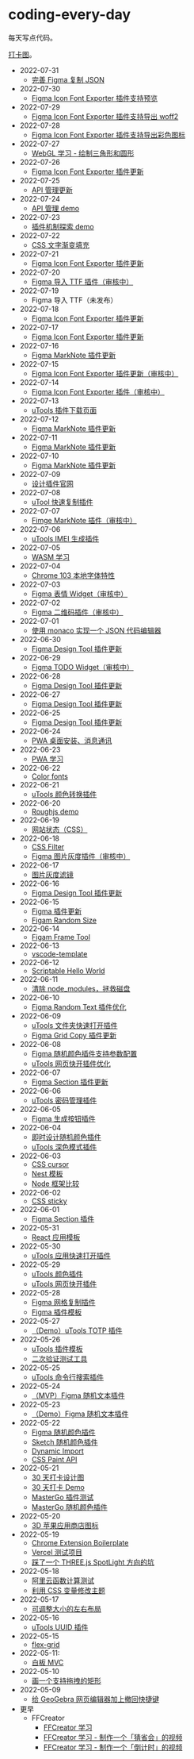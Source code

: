 # coding-every-day

每天写点代码。

[打卡图](https://vercel.yunser.com/)。

* 2022-07-31
    * [完善 Figma 复制 JSON](https://www.figma.com/community/plugin/1115253540858802652)
* 2022-07-30
    * [Figma Icon Font Exporter 插件支持预览](https://www.figma.com/community/plugin/1129455674275940478)
* 2022-07-29
    * [Figma Icon Font Exporter 插件支持导出 woff2](https://www.figma.com/community/plugin/1129455674275940478)
* 2022-07-28
    * [Figma Icon Font Exporter 插件支持导出彩色图标](https://www.figma.com/community/plugin/1129455674275940478)
* 2022-07-27
    * [WebGL 学习 - 绘制三角形和圆形](https://demos.yunser.com/webgl/trigngle.html)
* 2022-07-26
    * [Figma Icon Font Exporter 插件更新](https://www.figma.com/community/plugin/1129455674275940478)
* 2022-07-25
    * [API 管理更新](https://api-x.yunser.com/)
* 2022-07-24
    * [API 管理 demo](https://api-x.yunser.com/)
* 2022-07-23
    * [插件机制探索 demo](https://css-pro.yunser.com/iframe)
* 2022-07-22
    * [CSS 文字渐变填充](https://css-pro.yunser.com/css/text-stroke)
* 2022-07-21
    * [Figma Icon Font Exporter 插件更新](https://www.figma.com/community/plugin/1129455674275940478)
* 2022-07-20
    * [Figma 导入 TTF 插件（审核中）](https://www.figma.com/community/plugin/1131588345452416028)
* 2022-07-19
    * Figma 导入 TTF（未发布）
* 2022-07-18
    * [Figma Icon Font Exporter 插件更新](https://www.figma.com/community/plugin/1129455674275940478)
* 2022-07-17
    * [Figma Icon Font Exporter 插件更新](https://www.figma.com/community/plugin/1129455674275940478)
* 2022-07-16
    * [Figma MarkNote 插件更新](https://www.figma.com/community/widget/1126927473785367489)
* 2022-07-15
    * [Figma Icon Font Exporter 插件更新（审核中）](https://www.figma.com/community/plugin/1129455674275940478)
* 2022-07-14
    * [Figma Icon Font Exporter 插件（审核中）](https://www.figma.com/community/plugin/1129455674275940478)
* 2022-07-13
    * [uTools 插件下载页面](https://utools.yunser.com/)
* 2022-07-12
    * [Figma MarkNote 插件更新](https://www.figma.com/community/widget/1126927473785367489)
* 2022-07-11
    * [Figma MarkNote 插件更新](https://www.figma.com/community/widget/1126927473785367489)
* 2022-07-10
    * [Figma MarkNote 插件更新](https://www.figma.com/community/widget/1126927473785367489)
* 2022-07-09
    * [设计插件官网](https://design-plugin.yunser.com/)
* 2022-07-08
    * [uTool 快速复制插件](https://github.com/yunser/clipboard-utools)
* 2022-07-07
    * [Fimge MarkNote 插件（审核中）](https://www.figma.com/community/widget/1126927473785367489)
* 2022-07-06
    * [uTools IMEI 生成插件](https://dev.yunser.com/imei)
* 2022-07-05
    * [WASM 学习](https://github.com/yunser/c-wasm)
* 2022-07-04
    * [Chrome 103 本地字体特性](https://css-pro.yunser.com/local-font)
* 2022-07-03
    * [Figma 表情 Widget（审核中）](https://www.figma.com/community/widget/1125383129197661486)
* 2022-07-02
    * [Figma 二维码插件（审核中）](https://www.figma.com/community/plugin/1124757070391801748/)
* 2022-07-01
    * [使用 monaco 实现一个 JSON 代码编辑器](https://jsonx.yunser.com/)
* 2022-06-30
    * [Figma Design Tool 插件更新](https://www.figma.com/community/plugin/1115253540858802652)
* 2022-06-29
    * [Figma TODO Widget（审核中）](https://www.figma.com/community/widget/1124015586798798685)
* 2022-06-28
    * [Figma Design Tool 插件更新](https://www.figma.com/community/plugin/1115253540858802652)
* 2022-06-27
    * [Figma Design Tool 插件更新](https://www.figma.com/community/plugin/1115253540858802652)
* 2022-06-25
    * [Figma Design Tool 插件更新](https://www.figma.com/community/plugin/1115253540858802652)
* 2022-06-24
    * [PWA 桌面安装、消息通讯](https://pwa.yunser.com/)
* 2022-06-23
    * [PWA 学习](https://pwa.yunser.com/)
* 2022-06-22
    * [Color fonts](https://css-pro.yunser.com/color-font)
* 2022-06-21
    * [uTools 颜色转换插件](https://github.com/yunser/dev-utools)
* 2022-06-20
    * [Roughjs demo](https://css-pro.yunser.com/roughjs)
* 2022-06-19
    * [网站状态（CSS）](https://console.yunser.com/status)
* 2022-06-18
    * [CSS Filter](https://css-pro.yunser.com/css-filter)
    * [Figma 图片灰度插件（审核中）](https://www.figma.com/community/plugin/1119902195699638035)
* 2022-06-17
    * [图片灰度滤镜](https://css-pro.yunser.com/filter)
* 2022-06-16
    * [Figma Design Tool 插件更新](https://www.figma.com/community/plugin/1115253540858802652)
* 2022-06-15
    * [Figma 插件更新](https://www.figma.com/community/plugin/1115253540858802652)
    * [Figam Random Size](https://www.figma.com/community/plugin/1118961669120674782)
* 2022-06-14
    * [Figam Frame Tool](https://www.figma.com/community/plugin/1118563470807277130)
* 2022-06-13
    * [vscode-template](https://github.com/yunser/vscode-template)
* 2022-06-12
    * [Scriptable Hello World](https://github.com/yunser/scriptable-template)
* 2022-06-11
    * [清除 node_modules，拯救磁盘](https://github.com/yunser/node_modules_clearner)
* 2022-06-10
    * [Figma Random Text 插件优化](https://www.figma.com/community/plugin/1116426626869645051/)
* 2022-06-09
    * [uTools 文件夹快速打开插件](https://github.com/yunser/file-utools)
    * [Figma Grid Copy 插件更新](https://www.figma.com/community/plugin/1112341549325276309/)
* 2022-06-08
    * [Figma 随机颜色插件支持参数配置](https://www.figma.com/community/plugin/1110990698532657166/)
    * [uTools 网页快开插件优化](https://github.com/yunser/url-utools)
* 2022-06-07
    * [Figma Section 插件更新](https://www.figma.com/community/plugin/1113886515472528766)
* 2022-06-06
    * [uTools 密码管理插件](https://github.com/yunser/password-utools)
* 2022-06-05
    * [Figma 生成按钮插件](https://github.com/yunser/figma-design)
* 2022-06-04
    * [即时设计随机颜色插件](https://github.com/yunser/random-color-jsdesign)
    * [uTools 深色模式插件](https://github.com/yunser/utools-plugins)
* 2022-06-03
    * [CSS cursor](https://css-pro.yunser.com/cursor)
    * [Nest 模板](https://github.com/yunser/nestjs-template)
    * [Node 框架比较](https://css-pro.yunser.com/node)
* 2022-06-02
    * [CSS sticky](https://css-pro.yunser.com/sticky)
* 2022-06-01
    * [Figma Section 插件](https://github.com/yunser/figma-section-plugin-public)
* 2022-05-31
    * [React 应用模板](https://github.com/yunser/react-template)
* 2022-05-30
    * [uTools 应用快速打开插件](https://github.com/yunser/app-utools)
* 2022-05-29
    * [uTools 颜色插件](https://github.com/yunser/color-utools)
    * [uTools 网页快开插件](https://github.com/yunser/url-utools)
* 2022-05-28
    * [Figma 网格复制插件](https://github.com/yunser/copy-figma)
    * [Figma 插件模板](https://github.com/yunser/figma-plugin-template)
* 2022-05-27
    * [（Demo）uTools TOTP 插件](https://github.com/yunser/totp-utools)
* 2022-05-26
    * [uTools 插件模板](https://github.com/yunser/utools-template)
    * [二次验证测试工具](https://password.yunser.com/totp)
* 2022-05-25
    * [uTools 命令行搜索插件](https://github.com/yunser/cmd-utools)
* 2022-05-24
    * [（MVP）Figma 随机文本插件](https://github.com/yunser/random-figma)
* 2022-05-23
    * [（Demo）Figma 随机文本插件](https://github.com/yunser/random-figma)
* 2022-05-22
    * [Figma 随机颜色插件](https://github.com/yunser/random-color-figma)
    * [Sketch 随机颜色插件](https://github.com/yunser/random-color-sketch)
    * [Dynamic Import](https://demos.yunser.com/js/dynamic-import.html)
    * [CSS Paint API](https://demos.yunser.com/css/paint-api/)
* 2022-05-21
    * [30 天打卡设计图](https://mastergo.com/file/61618097948782)
    * [30 天打卡 Demo](https://vercel.yunser.com/)
    * [MasterGo 插件测试](https://github.com/yunser/mastergo-hello)
    * [MasterGo 随机颜色插件](https://github.com/yunser/mastergo-random-color)
* 2022-05-20
    * [3D 苹果应用商店图标](https://3d-app.yunser.com/blank)
* 2022-05-19
    * [Chrome Extension Boilerplate](https://github.com/yunser/chrome-template)
    * [Vercel 测试项目](https://github.com/yunser/vercel-nextjs)
    * [踩了一个 THREE.js SpotLight 方向的坑](https://3d-app.yunser.com/spotLight)
* 2022-05-18
    * [阿里云函数计算测试](https://github.com/yunser/serverless-aliyun)
    * [利用 CSS 变量修改主题](https://css-pro.yunser.com/theme)
* 2022-05-17
    * [可调整大小的左右布局](https://css-pro.yunser.com/layout)
* 2022-05-16
    * [uTools UUID 插件](https://github.com/yunser/uuid-utools)
* 2022-05-15
    * [flex-grid](https://demos.yunser.com/css/flex-gap/)
* 2022-05-11:
    * [白板 MVC](https://bg.yunser.com/board)
* 2022-05-10
    * [画一个支持拖拽的矩形](https://bg.yunser.com/board)
* 2022-05-09
    * [给 GeoGebra 网页编辑器加上撤回快捷键](https://github.com/yunser/geogebra-userscript)
* 更早
    * FFCreator
        * [FFCreator 学习](https://github.com/yunser/ffcreator-test)
        * [FFCreator 学习 - 制作一个「猜省会」的视频](https://github.com/yunser/ffcreator-test)
        * [FFCreator 学习 - 制作一个「倒计时」的视频](https://github.com/yunser/ffcreator-test)
